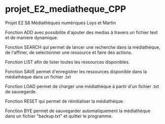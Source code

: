 # projet_E2_mediatheque_CPP
Projet E2 S8 Médiathèques numériques Loys et Martin

Fonction ADD avec possibilite d'ajouter des medias à travers un fichier text et de maniere dynamique.

Fonction SEARCH qui permet de lancer une recherche dans la médiathèque, de l'affiner, de selectionner une ressource et faire des actions.

Fonction LIST afin de lister toutes les ressources disponibles.

Fonction SAVE permet d'enregistrer les ressources disponible dans la médiathèque dans un fichier .txt

Fonction LOAD permet de charger une médiathèque à partir d'un fichier .txt de sauvegarde.

Fonction RESET qui permet de réinitialiser la médiathèque.

Fonction BYE permet de sauvegarder automatiquement la médiathèque dans un fichier "backup.txt" et quitter le programme.